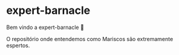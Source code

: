 # expert-barnacle

Bem vindo a expert-barnacle :tada:

O repositório onde entendemos como Mariscos são extremamente espertos.

